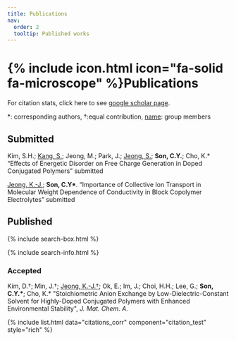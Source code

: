 ```yaml
---
title: Publications
nav:
  order: 2
  tooltip: Published works
---
```


# {% include icon.html icon="fa-solid fa-microscope" %}Publications

For citation stats, click here to see [google scholar page](https://scholar.google.com/citations?user=jxZN0mkAAAAJ&hl=en).

*: corresponding authors, †:equal contribution, <u>name</u>: group members


## Submitted
Kim, S.H.; <ins>Kang, S.</ins>; Jeong, M.; Park, J.; <ins>Jeong, S.</ins>; **Son, C.Y.**; Cho, K.\* “Effects of Energetic Disorder on Free Charge Generation in Doped Conjugated Polymers” submitted

<ins>Jeong, K.-J.</ins>; **Son, C.Y\***. “Importance of Collective Ion Transport in Molecular Weight Dependence of Conductivity in Block Copolymer Electrolytes” submitted




## Published

{% include search-box.html %}

{% include search-info.html %}

### Accepted
Kim, D.†; Min, J.†; <ins>Jeong, K.-J.†</ins>; Ok, E.; Im, J.; Choi, H.H.; Lee, G.; **Son, C.Y.\***; Cho, K.\* "Stoichiometric Anion Exchange by Low-Dielectric-Constant Solvent for Highly-Doped Conjugated Polymers with Enhanced Environmental Stability", *J. Mat. Chem. A.*

{% include list.html data="citations_corr" component="citation_test" style="rich" %}

